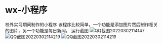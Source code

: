 # wx-小程序
校外实习期间制作的小程序
该程序比较简单，一个功能是添加图片然后制作相关的图片，另一个功能是每日新闻。
运行截图
![QQ截图20220302114147](https://user-images.githubusercontent.com/39979398/156291307-f1a48959-baac-43a8-a260-63060f6f6067.png)
![QQ截图20220302114219](https://user-images.githubusercontent.com/39979398/156291335-7dec5dd4-0a97-4e97-8905-094d4268a782.png)
![QQ截图20220302114219](https://user-images.githubusercontent.com/39979398/156291356-87d03c83-031e-4421-ae43-efbc645eaf6d.png)

